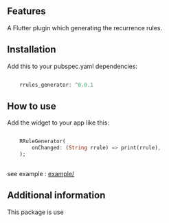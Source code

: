 ## Features

A Flutter plugin which generating the recurrence rules.


## Installation

Add this to your pubspec.yaml dependencies:

```dart

    rrules_generator: ^0.0.1

```

## How to use

Add the widget to your app like this:

```dart

    RRuleGenerator(
        onChanged: (String rrule) => print(rrule),
    );
    
```

see example : [example/](https://github.com/TejasAnghan/rrules_generator/tree/main/example)

## Additional information

   This package is use 
